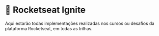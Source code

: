 # 🚀 Rocketseat Ignite

Aqui estarão todas implementações realizadas nos cursos ou desafios da plataforma Rocketseat, em todas as trilhas.
